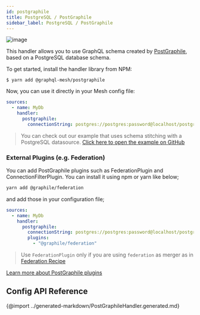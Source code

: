 ```yaml
---
id: postgraphile
title: PostgreSQL / PostGraphile
sidebar_label: PostgreSQL / PostGraphile
---
```

![image](https://user-images.githubusercontent.com/20847995/79219670-5ae06300-7e5b-11ea-81f1-d0c08a884607.png)

This handler allows you to use GraphQL schema created by [PostGraphile](https://www.graphile.org/postgraphile/), based on a PostgreSQL database schema.

To get started, install the handler library from NPM:

```
$ yarn add @graphql-mesh/postgraphile
```

Now, you can use it directly in your Mesh config file:

```yml
sources:
  - name: MyDb
    handler:
      postgraphile:
        connectionString: postgres://postgres:password@localhost/postgres
```

> You can check out our example that uses schema stitching with a PostgreSQL datasource.
[Click here to open the example on GitHub](https://github.com/Urigo/graphql-mesh/tree/master/examples/postgres-geodb)

### External Plugins (e.g. Federation)
You can add PostGraphile plugins such as FederationPlugin and ConnectionFilterPlugin. You can install it using npm or yarn like below;
```sh
yarn add @graphile/federation
```

and add those in your configuration file;

```yml
sources:
  - name: MyDb
    handler:
      postgraphile:
        connectionString: postgres://postgres:password@localhost/postgres
        plugins:
          - "@graphile/federation"
```

> Use `FederationPlugin` only if you are using `federation` as merger as in [Federation Recipe](/recipes/federation)

[Learn more about PostGraphile plugins](https://www.graphile.org/postgraphile/extending/)

## Config API Reference

{@import ../generated-markdown/PostGraphileHandler.generated.md}
